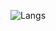 ![Langs](https://readme-stats-git-main-atmois-projects.vercel.app/api/top-langs/?username=alexpkgs&count_weight=0.5&exclude_repo=readme-stats,OldWebsite&theme=dark&layout=pie)

